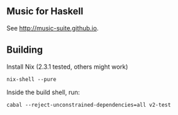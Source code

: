 ## Music for Haskell

See <http://music-suite.github.io>.

## Building


Install Nix (2.3.1 tested, others might work)

```
nix-shell --pure
```

Inside the build shell, run:

```
cabal --reject-unconstrained-dependencies=all v2-test
```


